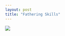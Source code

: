 ```yaml
---
layout: post
title: "Fathering Skills"
---
```


<a href="http://i.imgur.com/eE2Goid.gif"><img src="http://i.imgur.com/eE2Goid.gif"></a>

